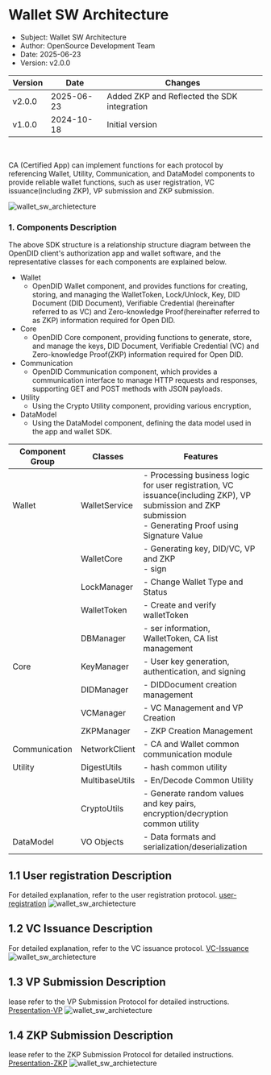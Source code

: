 <!-- Individual documents may be merged in the future, so the table of contents is not used. -->

# Wallet SW Architecture

- Subject: Wallet SW Architecture
- Author: OpenSource Development Team
- Date: 2025-06-23
- Version: v2.0.0

| Version | Date       | Changes                                     |
|--------|------------|---------------------------------------------|
| v2.0.0 | 2025-06-23 | Added ZKP and Reflected the SDK integration |
| v1.0.0 | 2024-10-18 | Initial version                             |


<br>

CA (Certified App) can implement functions for each protocol by referencing Wallet, Utility, Communication, and DataModel components to provide reliable wallet functions, such as user registration, VC issuance(including ZKP), VP submission and ZKP submission.

![wallet_sw_archietecture](./images/wallet_sw_architecture.svg)


### 1. Components Description
The above SDK structure is a relationship structure diagram between the OpenDID client's authorization app and wallet software, and the representative classes for each components are explained below.

- Wallet
  - OpenDID Wallet component, and provides functions for creating, storing, and managing the WalletToken, Lock/Unlock, Key, DID Document (DID Document), Verifiable Credential (hereinafter referred to as VC) and Zero-knowledge Proof(hereinafter referred to as ZKP) information required for Open DID.
- Core
  - OpenDID Core component, providing functions to generate, store, and manage the keys, DID Document, Verifiable Credential (VC) and Zero-knowledge Proof(ZKP) information required for Open DID.
- Communication
  - OpenDID Communication component, which provides a communication interface to manage HTTP requests and responses, supporting GET and POST methods with JSON payloads.
- Utility
  - Using the Crypto Utility component, providing various encryption, 
- DataModel
  - Using the DataModel component, defining the data model used in the app and wallet SDK.

| Component Group | Classes        | Features                                                                       |
|----------------|----------------|--------------------------------------------------------------------------------|
| Wallet         | WalletService  | - Processing business logic for user registration, VC issuance(including ZKP), VP submission and ZKP submission<br>- Generating Proof using Signature Value |
|                | WalletCore     | - Generating key, DID/VC, VP and ZKP <br>- sign                                        |
|                | LockManager    | - Change Wallet Type and Status                                                |
|                | WalletToken    | - Create and verify walletToken                                                |
|                | DBManager      | - ser information, WalletToken, CA list management                             |
| Core           | KeyManager     | - User key generation, authentication, and signing                             |
|                | DIDManager     | - DIDDocument creation management                                              |
|                | VCManager      | - VC Management and VP Creation                                                |
|                | ZKPManager     | - ZKP Creation Management                                                      |
| Communication  | NetworkClient  | - CA and Wallet common communication module                                    |
| Utility        | DigestUtils    | - hash common utility                                                          |
|                | MultibaseUtils | - En/Decode Common Utility                                                     |
|                | CryptoUtils    | - Generate random values ​​and key pairs, encryption/decryption common utility |
| DataModel      | VO Objects     | - Data formats and serialization/deserialization                               |





## 1.1 User registration Description
For detailed explanation, refer to the user registration protocol. [user-registration](./User%20Registration.md)
![wallet_sw_archietecture](./images/wallet_sw_architecture_reg_user.svg)
## 1.2 VC Issuance Description
For detailed explanation, refer to the VC issuance protocol. [VC-Issuance](./VC%20Issuance.md)
![wallet_sw_archietecture](./images/wallet_sw_architecture_issue_vc.svg)
## 1.3 VP Submission Description
lease refer to the VP Submission Protocol for detailed instructions. [Presentation-VP](./Presentation%20of%20VP.md)
![wallet_sw_archietecture](./images/wallet_sw_architecture_submit_vp.svg)
## 1.4 ZKP Submission Description
lease refer to the ZKP Submission Protocol for detailed instructions. [Presentation-ZKP](./Presentation%20of%20ZKP%20Proof.md)
![wallet_sw_archietecture](./images/wallet_sw_architecture_submit_zkp.svg)
<br>
